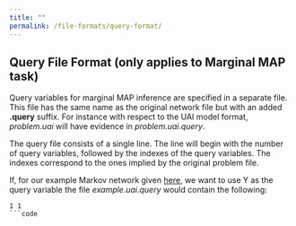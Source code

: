 ```yaml
---
title: ""
permalink: /file-formats/query-format/
---
```


Query File Format (only applies to Marginal MAP task)
-----------------------------------------------------

Query variables for marginal MAP inference are specified in a separate file. This file has the same name as the original network file but with an added **.query** suffix. For instance with respect to the UAI model format, _problem.uai_ will have evidence in _problem.uai.query_.

The query file consists of a single line. The line will begin with the number of query variables, followed by the indexes of the query variables. The indexes correspond to the ones implied by the original problem file.

If, for our example Markov network given [here](uaiformat.html), we want to use Y as the query variable the file _example.uai.query_ would contain the following:

```code
1 1
```code
